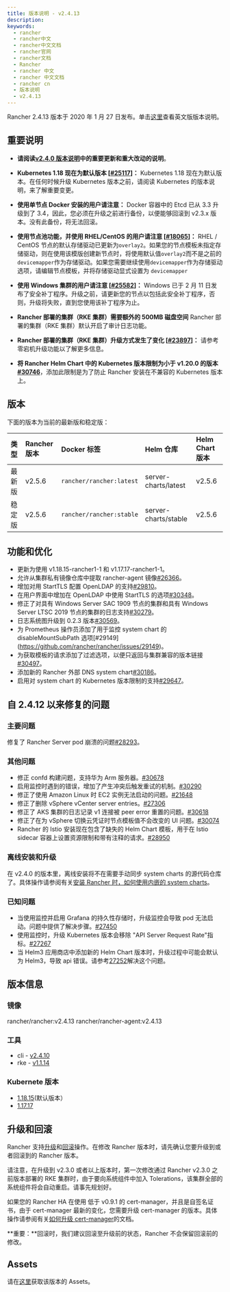 ```yaml
---
title: 版本说明 - v2.4.13
description:
keywords:
  - rancher
  - rancher中文
  - rancher中文文档
  - rancher官网
  - rancher文档
  - Rancher
  - rancher 中文
  - rancher 中文文档
  - rancher cn
  - 版本说明
  - v2.4.13
---
```


Rancher 2.4.13 版本于 2020 年 1 月 27 日发布。单击[这里](https://github.com/rancher/rancher/releases/tag/v2.4.13)查看英文版版本说明。

## 重要说明

- **请阅读[v2.4.0 版本说明](/docs/rancher2.5/releases/v2.4.0/)中的重要更新和重大改动的说明**。

- **Kubernetes 1.18 现在为默认版本 [[#25117](https://github.com/rancher/rancher/issues/25117)]：** Kubernetes 1.18 现在为默认版本。在任何时候升级 Kubernetes 版本之前，请阅读 Kubernetes 的版本说明，来了解重要变更。

- **使用单节点 Docker 安装的用户请注意：** Docker 容器中的 Etcd 已从 3.3 升级到了 3.4，因此，您必须在升级之前进行备份，以便能够回滚到 v2.3.x 版本。没有此备份，将无法回滚。

- **使用节点池功能，并使用 RHEL/CentOS 的用户请注意 [[#18065](https://github.com/rancher/rancher/issues/18065)]：** RHEL / CentOS 节点的默认存储驱动已更新为`overlay2`。如果您的节点模板未指定存储驱动，则在使用该模版创建新节点时，将使用默认值`overlay2`而不是之前的`devicemapper`作为存储驱动。如果您需要继续使用`devicemapper`作为存储驱动选项，请编辑节点模板，并将存储驱动显式设置为 `devicemapper`

- **使用 Windows 集群的用户请注意 [[#25582](https://github.com/rancher/rancher/issues/25582)]：** Windows 已于 2 月 11 日发布了安全补丁程序。升级之前，请更新您的节点以包括此安全补丁程序，否则，升级将失败，直到您使用该补丁程序为止。

- **Rancher 部署的集群（RKE 集群）需要额外的 500MB 磁盘空间** Rancher 部署的集群（RKE 集群）默认开启了审计日志功能。

- **Rancher 部署的集群（RKE 集群）升级方式发生了变化 [[#23897](https://github.com/rancher/rancher/issues/23897)]：** 请参考零宕机升级功能以了解更多信息。

- **将 Rancher Helm Chart 中的 Kubernetes 版本限制为小于 v1.20.0 的版本[#30746](https://github.com/rancher/rancher/issues/30746)**，添加此限制是为了防止 Rancher 安装在不兼容的 Kubernetes 版本上。

## 版本

下面的版本为当前的最新版和稳定版：

| 类型   | Rancher 版本 | Docker 标签              | Helm 仓库            | Helm Chart 版本 |
| :----- | :----------- | :----------------------- | :------------------- | :-------------- |
| 最新版 | v2.5.6       | `rancher/rancher:latest` | server-charts/latest | v2.5.6          |
| 稳定版 | v2.5.6       | `rancher/rancher:stable` | server-charts/stable | v2.5.6          |

## 功能和优化

- 更新为使用 v1.18.15-rancher1-1 和 v1.17.17-rancher1-1。
- 允许从集群私有镜像仓库中提取 rancher-agent 镜像[#26366](https://github.com/rancher/rancher/issues/26366)。
- 增加对用 StartTLS 配置 OpenLDAP 的支持[#29810](https://github.com/rancher/rancher/issues/29810)。
- 在用户界面中增加在 OpenLDAP 中使用 StartTLS 的选项[#30348](https://github.com/rancher/rancher/issues/30348)。
- 修正了对具有 Windows Server SAC 1909 节点的集群和具有 Windows Server LTSC 2019 节点的集群的日志支持[#30279](https://github.com/rancher/rancher/issues/30279)。
- 日志系统图升级到 0.2.3 版本[#30569](https://github.com/rancher/rancher/issues/30569)。
- 为 Prometheus 操作员添加了用于监控 system chart 的 disableMountSubPath 选项[#29149] (https://github.com/rancher/rancher/issues/29149)。
- 为获取模板的请求添加了过滤选项，以便只返回与集群兼容的版本链接[#30497](https://github.com/rancher/rancher/issues/30497)。
- 添加新的 Rancher 外部 DNS system chart[#30186](https://github.com/rancher/rancher/issues/30186)。
- 启用对 system chart 的 Kubernetes 版本限制的支持[#29647](https://github.com/rancher/rancher/issues/29647)。

## 自 2.4.12 以来修复的问题

### 主要问题

修复了 Rancher Server pod 崩溃的问题[#28293](https://github.com/rancher/rancher/issues/28293)。

### 其他问题

- 修正 confd 构建问题，支持华为 Arm 服务器。[#30678](https://github.com/rancher/rancher/issues/30678)
- 启用监控时遇到的错误，增加了产生冲突后触发重试的机制。[#30290](https://github.com/rancher/rancher/issues/30290)
- 修正了使用 Amazon Linux 时 EC2 实例无法启动的问题。[#21648](https://github.com/rancher/rancher/issues/21648)
- 修正了删除 vSphere vCenter server entries。[#27306](https://github.com/rancher/rancher/issues/27306)
- 修正了 AKS 集群的日志记录 v1 连接被 peer error 重置的问题。[#30618](https://github.com/rancher/rancher/issues/30618)
- 修正了在为 vSphere 切换云凭证时节点模板值不会改变的 UI 问题。[#30074](https://github.com/rancher/rancher/issues/30074)
- Rancher 的 Istio 安装现在包含了缺失的 Helm Chart 模板，用于在 Istio sidecar 容器上设置资源限制和带有注释的请求。[#28950](https://github.com/rancher/rancher/issues/28950)

### 离线安装和升级

在 v2.4.0 的版本里，离线安装将不在需要手动同步 system charts 的源代码仓库了。具体操作请参阅有关[安装 Rancher 时，如何使用内嵌的 system charts](/docs/rancher2.5/installation_new/other-installation-methods/air-gap/install-rancher/_index)。

### 已知问题

- 当使用监控并启用 Grafana 的持久性存储时，升级监控会导致 pod 无法启动。问题中提供了解决步骤。[#27450](https://github.com/rancher/rancher/issues/27450)
- 使用监控时，升级 Kubernetes 版本会移除 "API Server Request Rate"指标。[#27267](https://github.com/rancher/rancher/issues/27267)
- 当 Helm3 应用商店中添加新的 Helm Chart 版本时，升级过程中可能会默认为 Helm3，导致 api 错误。请参考[27252](https://github.com/rancher/rancher/issues/27252)解决这个问题。

## 版本信息

### 镜像

rancher/rancher:v2.4.13
rancher/rancher-agent:v2.4.13

### 工具

- cli - [v2.4.10](https://github.com/rancher/rancher/releases/tag/v2.4.10)
- rke - [v1.1.14](https://github.com/rancher/rke/releases/tag/v1.1.14)

### Kubernete 版本

- [1.18.15](https://github.com/rancher/hyperkube/tree/v1.18)(默认版本）
- [1.17.17](https://github.com/rancher/hyperkube/tree/v1.17)

## 升级和回滚

Rancher 支持[升级](/docs/rancher2.5/upgrades/_index)和[回滚](/docs/rancher2.5/upgrades/rollbacks/_index)操作。在修改 Rancher 版本时，请先确认您要升级到或者回滚到的 Rancher 版本。

请注意，在升级到 v2.3.0 或者以上版本时，第一次修改通过 Rancher v2.3.0 之前版本部署的 RKE 集群时，由于要向系统组件中加入 Tolerations，该集群全部的系统组件将会自动重启。请事先规划好。

如果您的 Rancher HA 在使用 低于 v0.9.1 的 cert-manager，并且是自签名证书，由于 cert-manager 最新的变化，您需要升级 cert-manager 的版本。具体操作请参阅有关[如何升级 cert-manager](/docs/rancher2.5/installation_new/resources/upgrading-cert-manager/_index)的文档。

**重要：**回滚时，我们建议回滚至升级前的状态，Rancher 不会保留回滚前的修改。

## Assets

请在[这里](https://github.com/rancher/rancher/releases/tag/v2.4.13)获取该版本的 Assets。
